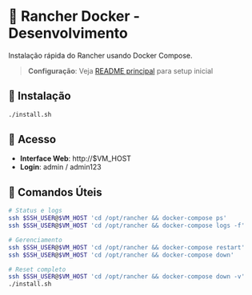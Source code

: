 # 🐄 Rancher Docker - Desenvolvimento

Instalação rápida do Rancher usando Docker Compose.

> **Configuração**: Veja [README principal](../../README.md) para setup inicial

## 🚀 Instalação

```bash
./install.sh
```

## 🔑 Acesso

- **Interface Web**: http://$VM_HOST
- **Login**: admin / admin123

## 🔧 Comandos Úteis

```bash
# Status e logs
ssh $SSH_USER@$VM_HOST 'cd /opt/rancher && docker-compose ps'
ssh $SSH_USER@$VM_HOST 'cd /opt/rancher && docker-compose logs -f'

# Gerenciamento
ssh $SSH_USER@$VM_HOST 'cd /opt/rancher && docker-compose restart'
ssh $SSH_USER@$VM_HOST 'cd /opt/rancher && docker-compose down'

# Reset completo
ssh $SSH_USER@$VM_HOST 'cd /opt/rancher && docker-compose down -v'
./install.sh
```

